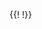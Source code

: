 <table class="layui-hide" id="ID-table-demo-editmodes"></table>
{{!<!-- 原生 select 模板（推荐） -->
<script type="text/html" id="TPL-select-primary">
  {{# var cityList = d.cityList || ["北京","上海","广州","城市-1"]; }}
  <select name="city" class="layui-border select-demo-primary" lay-ignore>
    <option value="">原生 select</option>
    {{# layui.each(cityList, function(i, v){ }}
    <option value="{{= v }}" {{= v === d.city ? 'selected' : '' }}>{{= v }}</option>
    {{# }); }}
  </select> 
</script>
<!-- layui select 在 table 中使用（不推荐。因为当 select 出现在 table 底部时，可能会撑起多余高度） -->
<script type="text/html" id="TPL-select-city">
  {{# var cityList = d.cityList || ["北京","上海","广州","城市-1"]; }}
  <select name="city" lay-filter="select-demo">
    <option value="">select 方式</option>
    {{# layui.each(cityList, function(i, v){ }}
    <option value="{{= v }}" {{= v === d.city ? 'selected' : '' }}>{{= v }}</option>
    {{# }); }}
  </select> 
</script>
<!-- 推荐 -->
<script type="text/html" id="TPL-dropdpwn-demo">
  <button class="layui-btn layui-btn-primary dropdpwn-demo">
    <span>{{= d.sex || '保密' }}</span>
    <i class="layui-icon layui-icon-down layui-font-12"></i>
  </button>
</script>
<!-- laydate -->
<script type="text/html" id="TPL-laydate-demo">
  <input class="layui-input laydate-demo" placeholder="选择日期" value="{{= d.fieldname3 || '' }}">
</script>
<!-- colorpicker -->
<script type="text/html" id="TPL-colorpicker-demo">
  {{# var color = d.color || ['#16baaa','#16b777','#1E9FFF','#FF5722','#FFB800','#393D49'][Math.round(Math.random()*5)]; }}
  <div class="colorpicker-demo" lay-options="{color: '{{= color }}'}"></div>
</script>!}}

<!-- import layui -->
<script>
layui.use(function(){
  var $ = layui.$;
  var table = layui.table;
  var form = layui.form;
  var dropdown = layui.dropdown;
  var laydate = layui.laydate;
  var colorpicker = layui.colorpicker;
  
  // 渲染
  table.render({
    elem: '#ID-table-demo-editmodes',
    url: '/static/json/2/table/user.json', // 此处为静态模拟数据，实际使用时需换成真实接口
    page: true,
    css: [ // 设置单元格样式
      // 取消默认的溢出隐藏，并设置适当高度
      '.layui-table-cell{height: 50px; line-height: 40px;}',
      '.layui-table-cell .layui-colorpicker{width: 38px; height: 38px;}',
      '.layui-table-cell select{height: 36px; padding: 0 5px;}'
    ].join(''),
    cols: [[ // 表头
      {field: 'id', title: 'ID', width:80, align: 'center', fixed: 'left'},
      {field: 'city', title: '原生 select', width:135, unresize: true, templet: '#TPL-select-primary'}, 
      //{field: 'city', title: 'layui select', width:150, templet: '#TPL-select-city'}, 
      {field: 'sex', title: 'dropdown', width:115, unresize: true, align: 'center', templet: '#TPL-dropdpwn-demo'}, 
      {field: 'date', title: 'laydate', width:150, templet: '#TPL-laydate-demo'}, 
      {field: 'color', title: 'color', width:80, unresize: true, align: 'center', templet: '#TPL-colorpicker-demo'},
      {field: 'sign', title: '文本', edit: 'textarea'}
    ]],
    done: function(res, curr, count){
      var options = this;
      
      // 获取当前行数据
      table.getRowData = function(elem){
        var index = $(elem).closest('tr').data('index');
        return table.cache[options.id][index] || {};
      };
      
      // 原生 select 事件
      $('.select-demo-primary').on('change', function(){
        var value = this.value; // 获取选中项 value
        var data = table.getRowData(this); // 获取当前行数据(如 id 等字段，以作为数据修改的索引)

        // 更新数据中对应的字段
        data.city = value;

        // 显示 - 仅用于演示
        layer.msg('选中值: '+ value +'<br>当前行数据：'+ JSON.stringify(data));
      });
      
      // layui form select 事件
      form.on('select(select-demo)', function(obj){
        console.log(obj); // 获取选中项数据
        
        // 获取当前行数据(如 id 等字段，以作为数据修改的索引)
        var data = table.getRowData(obj.elem);

        // 更新数据中对应的字段
        data.city = value;
        console.log(data);
      });
      
      // dropdown 方式的下拉选择
      dropdown.render({
        elem: '.dropdpwn-demo',
        // trigger: 'hover',
        // 此处的 data 值，可根据 done 返回的 res 遍历来赋值
        data: [{
          title: '男',
          id: 100
        },{
          title: '女',
          id: 101
        },{
          title: '保密',
          id: 102
        }],
        click: function(obj){
          var data = table.getRowData(this.elem); // 获取当前行数据(如 id 等字段，以作为数据修改的索引)
          
          this.elem.find('span').html(obj.title);

          // 更新数据中对应的字段
          data.sex = obj.title;

          // 显示 - 仅用于演示
          layer.msg('选中值: '+ obj.title +'<br>当前行数据：'+ JSON.stringify(data));
        }
      });
      
      // laydate
      laydate.render({
        elem: '.laydate-demo',
        done: function(value, date, endDate){
          var data = table.getRowData(this.elem); // 获取当前行数据(如 id 等字段，以作为数据修改的索引)

          // 更新数据中对应的字段
          data.date = value;
          
          // 显示 - 仅用于演示
          layer.msg('选中值: '+ value +'<br>当前行数据：'+ JSON.stringify(data));
        }
      });
      
      // colorpicker
      colorpicker.render({
        elem: '.colorpicker-demo',
        done: function(value){
          var data = table.getRowData(this.elem); // 获取当前行数据(如 id 等字段，以作为数据修改的索引)

          // 更新数据中对应的字段
          data.color = value;
          
          // 显示 - 仅用于演示
          layer.msg('选中值: '+ value +'<br>当前行数据：'+ JSON.stringify(data));
        }
      });
      
      // 单元格普通编辑事件
      table.on('edit(ID-table-demo-editmodes)', function(obj){
        var value = obj.value // 得到修改后的值
        var data = obj.data // 得到所在行所有键值
        var field = obj.field; // 得到字段
        
        // 更新数据中对应的字段
        var update = {};
        update[field] = value;
        obj.update(update);
        
        // 编辑后续操作，如提交更新请求，以完成真实的数据更新
        // …
        
        // 显示 - 仅用于演示
        layer.msg('编辑值: '+ value +'<br>当前行数据：'+ JSON.stringify(data));
      });
      
      // 更多编辑方式……
    }
  });

});
</script>
